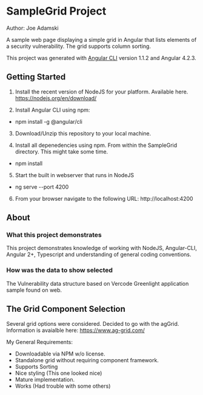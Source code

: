 # SampleGrid Project

Author: Joe Adamski

A sample web page displaying a simple grid in Angular that lists elements of a security vulnerability. The grid supports column sorting.

This project was generated with [Angular CLI](https://github.com/angular/angular-cli) version 1.1.2 and Angular 4.2.3.



## Getting Started

1) Install the recent version of NodeJS for your platform. Available here.
https://nodejs.org/en/download/

2) Install Angular CLI using npm:
- npm install -g @angular/cli

3) Download/Unzip this repository to your local machine.

4) Install all depenedencies using npm. From within the SampleGrid directory. This might take some time.
- npm install

5) Start the built in webserver that runs in NodeJS
- ng serve --port 4200

6) From your browser navigate to the following URL:
   http://localhost:4200
   

## About

### What this project demonstrates
This project demonstrates knowledge of working with NodeJS, Angular-CLI, Angular 2+, Typescript and understanding of general coding conventions.

### How was the data to show selected
The Vulnerability data structure based on Vercode Greenlight application sample found on web.

## The Grid Component Selection
Several grid options were considered. Decided to go with the agGrid.
Information is avaialble here: https://www.ag-grid.com/

My General Requirements:
- Downloadable via NPM w/o license.
- Standalone grid without requiring component framework.
- Supports Sorting
- Nice styling (This one looked nice)
- Mature implementation.
- Works (Had trouble with some others)

